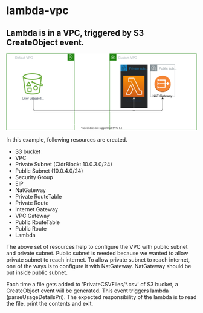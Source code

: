 # lambda-vpc

## Lambda is in a VPC, triggered by S3 CreateObject event.

![Alt text](./architecture.svg?raw=true&sanitize=true "architecture diagram")

In this example, following resources are created.


- S3 bucket
- VPC
- Private Subnet (CidrBlock: 10.0.3.0/24)
- Public Subnet (10.0.4.0/24)
- Security Group
- EIP
- NatGateway
- Private RouteTable
- Private Route
- Internet Gateway
- VPC Gateway
- Public RouteTable
- Public Route
- Lambda


The above set of resources help to configure the VPC with public subnet and private subnet.
Public subnet is needed because we wanted to allow private subnet to reach internet.
To allow private subnet to reach internet, one of the ways is to configure it with NatGateway. NatGateway should be put inside public subnet.



Each time a file gets added to 'PrivateCSVFiles/*.csv' of S3 bucket, a CreateObject event will be generated.
This event triggers lambda (parseUsageDetailsPri).
The expected responsibility of the lambda is to read the file, print the contents and exit.